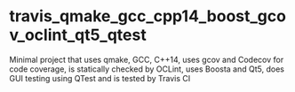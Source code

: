 # travis_qmake_gcc_cpp14_boost_gcov_oclint_qt5_qtest
Minimal project that uses qmake, GCC, C++14, uses gcov and Codecov for code coverage, is statically checked by OCLint, uses Boosta and Qt5, does GUI testing using QTest and is tested by Travis CI
